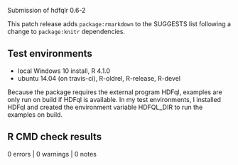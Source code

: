 Submission of hdfqlr 0.6-2

This patch release adds `package:rmarkdown` to the SUGGESTS
list following a change to `package:knitr` dependencies.

## Test environments
* local Windows 10 install, R 4.1.0
* ubuntu 14.04 (on travis-ci), R-oldrel, R-release, R-devel

Because the package requires the external program HDFql, examples 
are only run on build if HDFql is available. In my test environments, 
I installed HDFql and created the environment variable HDFQL_DIR 
to run the examples on build.


## R CMD check results

0 errors | 0 warnings | 0 notes
